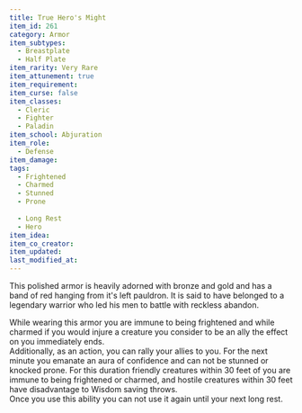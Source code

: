 ```yaml
---
title: True Hero's Might
item_id: 261
category: Armor
item_subtypes: 
  - Breastplate
  - Half Plate
item_rarity: Very Rare
item_attunement: true
item_requirement: 
item_curse: false
item_classes: 
  - Cleric
  - Fighter
  - Paladin
item_school: Abjuration
item_role: 
  - Defense
item_damage: 
tags:
  - Frightened
  - Charmed
  - Stunned
  - Prone
  
  - Long Rest
  - Hero
item_idea: 
item_co_creator: 
item_updated: 
last_modified_at: 
---
```


This polished armor is heavily adorned with bronze and gold and has a band of red hanging from it's left pauldron. It is said to have belonged to a legendary warrior who led his men to battle with reckless abandon.

While wearing this armor you are immune to being frightened and while charmed if you would injure a creature you consider to be an ally the effect on you immediately ends.  
Additionally, as an action, you can rally your allies to you. For the next minute you emanate an aura of confidence and can not be stunned or knocked prone. For this duration friendly creatures within 30 feet of you are immune to being frightened or charmed, and hostile creatures within 30 feet have disadvantage to Wisdom saving throws.  
Once you use this ability you can not use it again until your next long rest.
